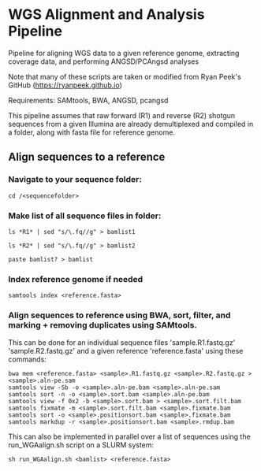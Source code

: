 # WGS Alignment and Analysis Pipeline
  
Pipeline for aligning WGS data to a given reference genome, extracting coverage data, and performing ANGSD/PCAngsd analyses

Note that many of these scripts are taken or modified from Ryan Peek's GitHub (https://ryanpeek.github.io)

Requirements: SAMtools, BWA, ANGSD, pcangsd

This pipeline assumes that raw forward (R1) and reverse (R2) shotgun sequences from a given Illumina are already demultiplexed and compiled in a folder, along with fasta file for reference genome.

## Align sequences to a reference

### Navigate to your sequence folder: 

    cd /<sequencefolder>

### Make list of all sequence files in folder:

    ls *R1* | sed "s/\.fq//g" > bamlist1

    ls *R2* | sed "s/\.fq//g" > bamlist2

    paste bamlist? > bamlist

### Index reference genome if needed

    samtools index <reference.fasta>

### Align sequences to reference using BWA, sort, filter, and marking + removing duplicates using SAMtools.

This can be done for an individual sequence files 'sample.R1.fastq.gz' 'sample.R2.fastq.gz' and a given reference 'reference.fasta' using these commands:

    bwa mem <reference.fasta> <sample>.R1.fastq.gz <sample>.R2.fastq.gz > <sample>.aln-pe.sam
    samtools view -Sb -o <sample>.aln-pe.bam <sample>.aln-pe.sam
    samtools sort -n -o <sample>.sort.bam <sample>.aln-pe.bam
    samtools view -f 0x2 -b <sample>.sort.bam > <sample>.sort.filt.bam
    samtools fixmate -m <sample>.sort.filt.bam <sample>.fixmate.bam
    samtools sort -o <sample>.positionsort.bam <sample>.fixmate.bam
    samtools markdup -r <sample>.positionsort.bam <sample>.rmdup.bam

This can also be implemented in parallel over a list of sequences <bamlist> using the run_WGAalign.sh script on a SLURM system:
  
    sh run_WGAalign.sh <bamlist> <reference.fasta>

